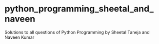 # python_programming_sheetal_and_naveen
Solutions to all questions of Python Programming by Sheetal Taneja and Naveen Kumar
